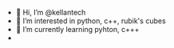 - 👋 Hi, I’m @kellantech
- 👀 I’m interested in python, c++, rubik's cubes
- 🌱 I’m currently learning pyhton, c+++
- 
